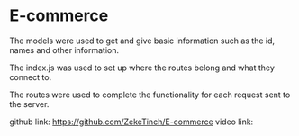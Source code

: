 # E-commerce

The models were used to get and give basic information such as the id, names and other information.

The index.js was used to set up where the routes belong and what they connect to.

The routes were used to complete the functionality for each request sent to the server.

github link: https://github.com/ZekeTinch/E-commerce
video link: